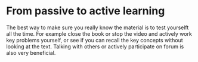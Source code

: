 # From passive to active learning
The best way to make sure you really know the material is to test yourselft all the time. For example close the book or stop the video and actively work key problems yourself, or see if you can recall the key concepts without looking at the text. Talking with others or actively participate on forum is also very beneficial.
